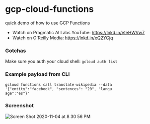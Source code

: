 # gcp-cloud-functions
quick demo of how to use GCP Functions


* Watch on Pragmatic AI Labs YouTube: https://lnkd.in/eteHWVw7
* Watch on O'Reilly Media: https://lnkd.in/eQ2YCjq

### Gotchas

Make sure you auth your cloud shell:  `gcloud auth list`

### Example payload from CLI

```
gcloud functions call translate-wikipedia --data '{"entity":"facebook", "sentences": "20", "langu
age":"es"}'

```




### Screenshot

![Screen Shot 2020-11-04 at 8 30 56 PM](https://user-images.githubusercontent.com/58792/98186408-ae3ffe80-1edc-11eb-92fd-cbb9a58f9431.png)
